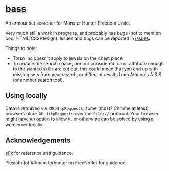 # [bass](https://jeffbobbo.github.io/bass/)
An armour set searcher for Monster Hunter Freedom Unite.

Very much still a work in progress, and probably has bugs (not to mention poor HTML/CSS/design). Issues and bugs can be reported in [issues](https://github.com/JeffBobbo/bass/issues).

Things to note:
* Torso Inc doesn't apply to jewels on the chest piece
* To reduce the search space, armour considered to not attribute enough to the wanted skills are cut out, this could mean that you end up with missing sets from your search, or different results from Athena's A.S.S (or another search tool).

## Using locally
Data is retrieved via `XMLHttpRequest`s, some (most? Chrome at least) browsers block `XMLHttpRequest`s over the `file://` protocol. Your browser might have an option to allow it, or otherwise can be solved by using a webserver locally.

## Acknowledgements
[sj1k](https://github.com/Sjc1000) for reference and guidence.

Plesioth (of ##monsterhunter on FreeNode) for guidence.
